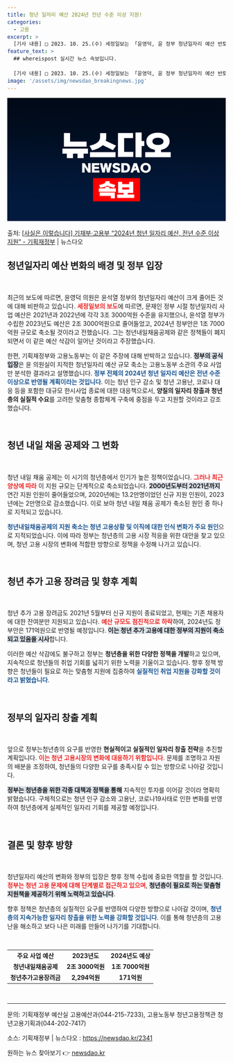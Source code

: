 ```yaml
---
title: 청년 일자리 예산 2024년 전년 수준 이상 지원!
categories:
  - 고용
excerpt: >
  [기사 내용] □ 2023. 10. 25.(수) 세정일보는 「윤영덕, 윤 정부 청년일자리 예산 반토막 났다.…
feature_text: >
  ## whereispost 실시간 뉴스 속보입니다.

  [기사 내용] □ 2023. 10. 25.(수) 세정일보는 「윤영덕, 윤 정부 청년일자리 예산 반토막 났다.…
image: '/assets/img/newsdao_breakingnews.jpg'
---
```


![뉴스다오 속보](/assets/img/newsdao_breakingnews.jpg)

<p>출처: <a href="https://newsdao.kr/2341" rel="dofollow">[사실은 이렇습니다] 기재부·고용부 “2024년 청년 일자리 예산, 전년 수준 이상 지원” - 기획재정부</a> | 뉴스다오</p>

<h2 data-ke-size="size26">청년일자리 예산 변화의 배경 및 정부 입장</h2>

<p data-ke-size="size16">&nbsp;</p>

최근의 보도에 따르면, 윤영덕 의원은 윤석열 정부의 청년일자리 예산이 크게 줄어든 것에 대해 비판하고 있습니다. <b><span style="color: #ee2323;">세정일보의 보도</span></b>에 따르면, 문재인 정부 시절 청년일자리 사업 예산은 2021년과 2022년에 각각 3조 3000억원 수준을 유지했으나, 윤석열 정부가 수립한 2023년도 예산은 2조 3000억원으로 줄어들었고, 2024년 정부안은 1조 7000억원 규모로 축소될 것이라고 전했습니다. 그는 청년내일채움공제와 같은 정책들이 폐지되면서 이 같은 예산 삭감이 일어난 것이라고 주장했습니다.

한편, 기획재정부와 고용노동부는 이 같은 주장에 대해 반박하고 있습니다. <b><span style="background-color: #21538527;">정부의 공식 입장</span></b>은 윤 의원실이 지적한 청년일자리 예산 규모 축소는 고용노동부 소관의 주요 사업만 분석한 결과라고 설명했습니다. <b><span style="color: #1a5490;">정부 전체의 2024년 청년 일자리 예산은 전년 수준 이상으로 반영될 계획이라는 것입니다</span></b>. 이는 청년 인구 감소 및 청년 고용난, 코로나 대응 등을 포함한 대규모 한시사업 종료에 대한 대응책으로서, <b>양질의 일자리 창출과 청년층의 실질적 수요</b>를 고려한 맞춤형 종합체계 구축에 중점을 두고 지원할 것이라고 강조했습니다.

<p data-ke-size="size16">&nbsp;</p>

<h2 data-ke-size="size26">청년 내일 채움 공제와 그 변화</h2>

<p data-ke-size="size16">&nbsp;</p>

청년 내일 채움 공제는 이 시기의 청년층에서 인기가 높은 정책이었습니다. <b><span style="color: #ee2323;">그러나 최근 양상에 따라</span></b> 이 지원 규모는 단계적으로 축소되었습니다. <b><span style="background-color: #21538527;">2000년도부터 2021년까지</span></b> 연간 지원 인원이 줄어들었으며, 2020년에는 13.2만명이었던 신규 지원 인원이, 2023년에는 2만명으로 감소했습니다. 이로 보아 청년 내일 채움 공제가 축소된 원인 중 하나로 지적되고 있습니다.

<b><span style="color: #1a5490;">청년내일채움공제의 지원 축소는 청년 고용상황 및 이직에 대한 인식 변화가 주요 원인</span></b>으로 지적되었습니다. 이에 따라 정부는 청년층의 고용 시장 적응을 위한 대안을 찾고 있으며, 청년 고용 시장의 변화에 적합한 방향으로 정책을 수정해 나가고 있습니다.

<p data-ke-size="size16">&nbsp;</p>

<h2 data-ke-size="size26">청년 추가 고용 장려금 및 향후 계획</h2>

<p data-ke-size="size16">&nbsp;</p>

청년 추가 고용 장려금도 2021년 5월부터 신규 지원이 종료되었고, 현재는 기존 채용자에 대한 잔여분만 지원되고 있습니다. <b><span style="color: #ee2323;">예산 규모도 점진적으로 하락</span></b>하여, 2024년도 정부안은 171억원으로 반영될 예정입니다. <b><span style="background-color: #21538527;">이는 청년 추가 고용에 대한 정부의 지원이 축소되고 있음을 시사</span></b>합니다.

이러한 예산 삭감에도 불구하고 정부는 <b>청년층을 위한 다양한 정책을 개발</b>하고 있으며, 지속적으로 청년들의 취업 기회를 넓히기 위한 노력을 기울이고 있습니다. 향후 정책 방향은 청년들이 필요로 하는 맞춤형 지원에 집중하여 <b><span style="color: #1a5490;">실질적인 취업 지원을 강화할 것이라고 밝혔습니다</span></b>.

<p data-ke-size="size16">&nbsp;</p>

<h2 data-ke-size="size26">정부의 일자리 창출 계획</h2>

<p data-ke-size="size16">&nbsp;</p>

앞으로 정부는청년층의 요구를 반영한 <b>현실적이고 실질적인 일자리 창출 전략</b>을 추진할 계획입니다. <b><span style="color: #ee2323;">이는 청년 고용시장의 변화에 대응하기 위함입니다</span></b>. 문제를 조명하고 자원의 배분을 조정하여, 청년들의 다양한 요구를 충족시킬 수 있는 방향으로 나아갈 것입니다.

<b><span style="background-color: #21538527;">정부는 청년층을 위한 각종 대책과 정책을 통해</span></b> 지속적인 투자를 이어갈 것이라 명확히 밝혔습니다. 구체적으로는 청년 인구 감소와 고용난, 코로나19사태로 인한 변화를 반영하여 청년층에게 실제적인 일자리 기회를 제공할 예정입니다.

<p data-ke-size="size16">&nbsp;</p>

<h2 data-ke-size="size26">결론 및 향후 방향</h2>

<p data-ke-size="size16">&nbsp;</p>

청년일자리 예산의 변화와 정부의 입장은 향후 정책 수립에 중요한 역할을 할 것입니다. <b><span style="color: #ee2323;">정부는 청년 고용 문제에 대해 단계별로 접근하고 있으며</span></b>, <b><span style="background-color: #21538527;">청년층이 필요로 하는 맞춤형 지원책을 제공하기 위해 노력하고 있습니다</span></b>.

향후 정책은 청년층의 실질적인 요구를 반영하여 다양한 방향으로 나아갈 것이며, <b><span style="color: #1a5490;">청년층의 지속가능한 일자리 창출을 위한 노력을 강화할 것입니다</span></b>. 이를 통해 청년층의 고용난을 해소하고 보다 나은 미래를 만들어 나가기를 기대합니다.

<p data-ke-size="size16">&nbsp;</p>

<table>
    <tr>
        <td style="text-align: center; height: 17px;"><b>주요 사업 예산</b></td>
        <td style="text-align: center; height: 17px;"><b>2023년도</b></td>
        <td style="text-align: center; height: 17px;"><b>2024년도 예상</b></td>
    </tr>
    <tr>
        <td style="text-align: center; height: 17px;"><b>청년내일채움공제</b></td>
        <td style="text-align: center; height: 17px;"><b>2조 3000억원</b></td>
        <td style="text-align: center; height: 17px;"><b>1조 7000억원</b></td>
    </tr>
    <tr>
        <td style="text-align: center; height: 17px;"><b>청년추가고용장려금</b></td>
        <td style="text-align: center; height: 17px;"><b>2,294억원</b></td>
        <td style="text-align: center; height: 17px;"><b>171억원</b></td>
    </tr>
</table>

<p data-ke-size="size16">&nbsp;</p>

<hr />

<p data-ke-size="size16">문의: 기획재정부 예산실 고용예산과(044-215-7233), 고용노동부 청년고용정책관 청년고용기획과(044-202-7417)</p>
<p data-ke-size="size16">소스: 기획재정부 | 뉴스다오  : <a href="https://newsdao.kr/2341">https://newsdao.kr/2341</a></p> 

원하는 뉴스 찾아보기 👉 <a href="https://newsdao.kr" rel="dofollow">newsdao.kr</a>


